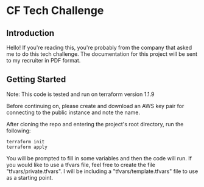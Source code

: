 # CF Tech Challenge
## Introduction
Hello! If you're reading this, you're probably from the company that asked me to do this tech challenge. The documentation for this project will be sent to my recruiter in PDF format.

## Getting Started
Note: This code is tested and run on terraform version 1.1.9

Before continuing on, please create and download an AWS key pair for connecting to the public instance and note the name.

After cloning the repo and entering the project's root directory, run the following:
```
terraform init
terraform apply
```
You will be prompted to fill in some variables and then the code will run. If you would like to use a tfvars file, feel free to create the file "tfvars/private.tfvars". I will be including a "tfvars/template.tfvars" file to use as a starting point.
